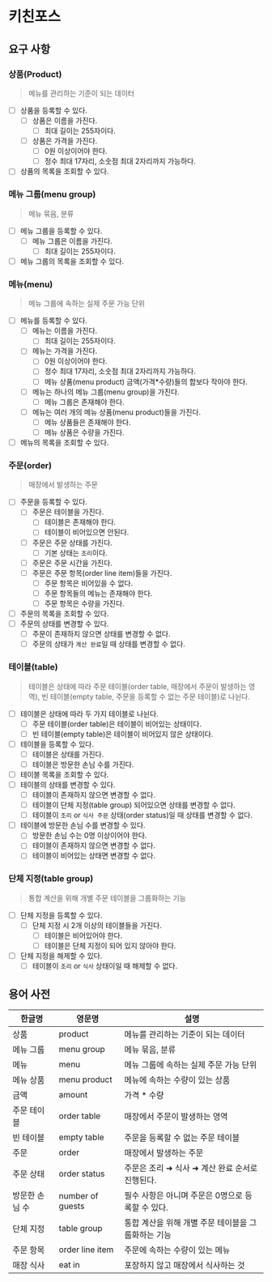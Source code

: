 # 키친포스
## 요구 사항
### 상품(Product)
> 메뉴를 관리하는 기준이 되는 데이터
- [ ] 상품을 등록할 수 있다.
  - [ ] 상품은 이름을 가진다.
      - [ ] 최대 길이는 255자이다.
  - [ ] 상품은 가격을 가진다. 
      - [ ] 0원 이상이어야 한다. 
      - [ ] 정수 최대 17자리, 소숫점 최대 2자리까지 가능하다.
- [ ] 상품의 목록을 조회할 수 있다.

### 메뉴 그룹(menu group)
> 메뉴 묶음, 분류
- [ ] 메뉴 그룹을 등록할 수 있다.
  - [ ] 메뉴 그룹은 이름을 가진다.
    - [ ] 최대 길이는 255자이다.
- [ ] 메뉴 그룹의 목록을 조회할 수 있다.

### 메뉴(menu)
> 메뉴 그룹에 속하는 실제 주문 가능 단위
- [ ] 메뉴를 등록할 수 있다.
  - [ ] 메뉴는 이름을 가진다.
    - [ ] 최대 길이는 255자이다.
  - [ ] 메뉴는 가격을 가진다.
      - [ ] 0원 이상이어야 한다.
      - [ ] 정수 최대 17자리, 소숫점 최대 2자리까지 가능하다.
      - [ ] 메뉴 상품(menu product) 금액(가격*수량)들의 합보다 작아야 한다.
  - [ ] 메뉴는 하나의 메뉴 그룹(menu group)을 가진다.
    - [ ] 메뉴 그룹은 존재해야 한다.
  - [ ] 메뉴는 여러 개의 메뉴 상품(menu product)들을 가진다.
    - [ ] 메뉴 상품들은 존재해야 한다.
    - [ ] 메뉴 상품은 수량을 가진다.
- [ ] 메뉴의 목록을 조회할 수 있다.

### 주문(order)
> 매장에서 발생하는 주문
- [ ] 주문을 등록할 수 있다.
  - [ ] 주문은 테이블을 가진다.
    - [ ] 테이블은 존재해야 한다.
    - [ ] 테이블이 비어있으면 안된다.
  - [ ] 주문은 주문 상태를 가진다.
    - [ ] 기본 상태는 `조리`이다.
  - [ ] 주문은 주문 시간을 가진다.
  - [ ] 주문은 주문 항목(order line item)들을 가진다.
    - [ ] 주문 항목은 비어있을 수 없다.
    - [ ] 주문 항목들의 메뉴는 존재해야 한다.
    - [ ] 주문 항목은 수량을 가진다.
- [ ] 주문의 목록을 조회할 수 있다.
- [ ] 주문의 상태를 변경할 수 있다.
  - [ ] 주문이 존재하지 않으면 상태를 변경할 수 없다.
  - [ ] 주문의 상태가 `계산 완료`일 때 상태를 변경할 수 없다.

### 테이블(table)
> 테이블은 상태에 따라 주문 테이블(order table, 매장에서 주문이 발생하는 영역), 빈 테이블(empty table, 주문을 등록할 수 없는 주문 테이블)로 나뉜다.
- [ ] 테이블은 상태에 따라 두 가지 테이블로 나뉜다.
  - [ ] 주문 테이블(order table)은 테이블이 비어있는 상태이다.
  - [ ] 빈 테이블(empty table)은 테이블이 비어있지 않은 상태이다.
- [ ] 테이블을 등록할 수 있다.
  - [ ] 테이블은 상태를 가진다.
  - [ ] 테이블은 방문한 손님 수를 가진다.
- [ ] 테이블 목록을 조회할 수 있다.
- [ ] 테이블의 상태를 변경할 수 있다.
  - [ ] 테이블이 존재하지 않으면 변경할 수 없다.
  - [ ] 테이블이 단체 지정(table group) 되어있으면 상태를 변경할 수 없다.
  - [ ] 테이블이 `조리` or `식사 주문` 상태(order status)일 때 상태를 변경할 수 없다.
- [ ] 테이블에 방문한 손님 수를 변경할 수 있다.
  - [ ] 방문한 손님 수는 0명 이상이어야 한다.
  - [ ] 테이블이 존재하지 않으면 변경할 수 없다.
  - [ ] 테이블이 비어있는 상태면 변경할 수 없다.

### 단체 지정(table group)
> 통합 계산을 위해 개별 주문 테이블을 그룹화하는 기능
- [ ] 단체 지정을 등록할 수 있다.
  - [ ] 단체 지정 시 2개 이상의 테이블들을 가진다.
    - [ ] 테이블은 비어있어야 한다.
    - [ ] 테이블은 단체 지정이 되어 있지 않아야 한다.
- [ ] 단체 지정을 해제할 수 있다.
  - [ ] 테이블이 `조리` or `식사` 상태이일 때 해제할 수 없다.

## 용어 사전

| 한글명 | 영문명 | 설명 |
| --- | --- | --- |
| 상품 | product | 메뉴를 관리하는 기준이 되는 데이터 |
| 메뉴 그룹 | menu group | 메뉴 묶음, 분류 |
| 메뉴 | menu | 메뉴 그룹에 속하는 실제 주문 가능 단위 |
| 메뉴 상품 | menu product | 메뉴에 속하는 수량이 있는 상품 |
| 금액 | amount | 가격 * 수량 |
| 주문 테이블 | order table | 매장에서 주문이 발생하는 영역 |
| 빈 테이블 | empty table | 주문을 등록할 수 없는 주문 테이블 |
| 주문 | order | 매장에서 발생하는 주문 |
| 주문 상태 | order status | 주문은 조리 ➜ 식사 ➜ 계산 완료 순서로 진행된다. |
| 방문한 손님 수 | number of guests | 필수 사항은 아니며 주문은 0명으로 등록할 수 있다. |
| 단체 지정 | table group | 통합 계산을 위해 개별 주문 테이블을 그룹화하는 기능 |
| 주문 항목 | order line item | 주문에 속하는 수량이 있는 메뉴 |
| 매장 식사 | eat in | 포장하지 않고 매장에서 식사하는 것 |
